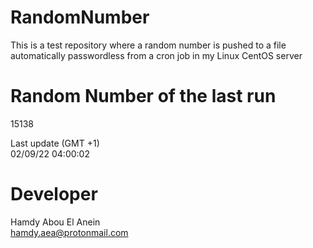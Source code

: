 # RandomNumber    
This is a test repository where a random number is pushed to a file automatically passwordless from a cron job in my Linux CentOS server    
# Random Number of the last run   
15138
      
Last update (GMT +1)    
02/09/22 04:00:02
# Developer    
Hamdy Abou El Anein   
hamdy.aea@protonmail.com
